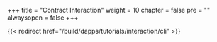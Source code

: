 +++
title = "Contract Interaction"
weight = 10
chapter = false
pre = ""
alwaysopen = false
+++

{{< redirect href="/build/dapps/tutorials/interaction/cli" >}}
